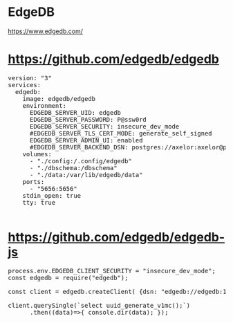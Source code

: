 # EdgeDB
https://www.edgedb.com/

# https://github.com/edgedb/edgedb
<pre>
version: "3"
services:
  edgedb:
    image: edgedb/edgedb
    environment:
      EDGEDB_SERVER_UID: edgedb
      EDGEDB_SERVER_PASSWORD: P@ssw0rd
      EDGEDB_SERVER_SECURITY: insecure_dev_mode
      #EDGEDB_SERVER_TLS_CERT_MODE: generate_self_signed
      EDGEDB_SERVER_ADMIN_UI: enabled
      #EDGEDB_SERVER_BACKEND_DSN: postgres://axelor:axelor@postgredb:5432/axelor
    volumes:
      - "./config:/.config/edgedb"
      - "./dbschema:/dbschema"
      - "./data:/var/lib/edgedb/data"
    ports:
      - "5656:5656"
    stdin_open: true
    tty: true

</pre>

# https://github.com/edgedb/edgedb-js
<pre>
process.env.EDGEDB_CLIENT_SECURITY = "insecure_dev_mode";
const edgedb = require("edgedb");

const client = edgedb.createClient( {dsn: "edgedb://edgedb:100861@localhost:5656/edgedb" } );

client.querySingle(`select uuid_generate_v1mc();`)
      .then((data)=>{ console.dir(data); });

</pre>
